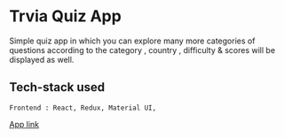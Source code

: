 # Trvia Quiz App

Simple quiz app in which you can explore many more categories of questions according to the category , country , difficulty & scores will be displayed as well.

##  Tech-stack used
  
   ```
   Frontend : React, Redux, Material UI, 

   ```

[App link](https://trivia-quiz-app-alpha.vercel.app)

